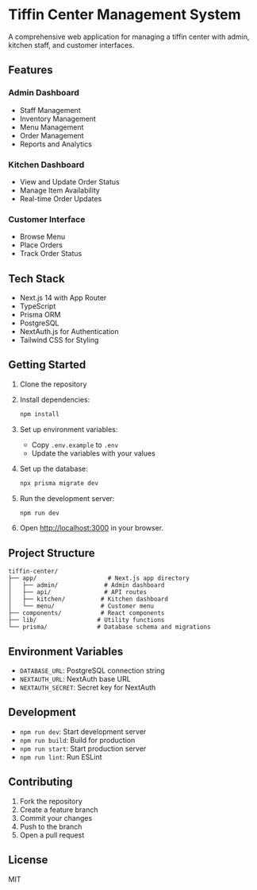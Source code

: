 # Tiffin Center Management System

A comprehensive web application for managing a tiffin center with admin, kitchen staff, and customer interfaces.

## Features

### Admin Dashboard
- Staff Management
- Inventory Management
- Menu Management
- Order Management
- Reports and Analytics

### Kitchen Dashboard
- View and Update Order Status
- Manage Item Availability
- Real-time Order Updates

### Customer Interface
- Browse Menu
- Place Orders
- Track Order Status

## Tech Stack

- Next.js 14 with App Router
- TypeScript
- Prisma ORM
- PostgreSQL
- NextAuth.js for Authentication
- Tailwind CSS for Styling

## Getting Started

1. Clone the repository
2. Install dependencies:
   ```bash
   npm install
   ```

3. Set up environment variables:
   - Copy `.env.example` to `.env`
   - Update the variables with your values

4. Set up the database:
   ```bash
   npx prisma migrate dev
   ```

5. Run the development server:
   ```bash
   npm run dev
   ```

6. Open [http://localhost:3000](http://localhost:3000) in your browser.

## Project Structure

```
tiffin-center/
├── app/                    # Next.js app directory
│   ├── admin/             # Admin dashboard
│   ├── api/               # API routes
│   ├── kitchen/          # Kitchen dashboard
│   └── menu/             # Customer menu
├── components/           # React components
├── lib/                 # Utility functions
└── prisma/              # Database schema and migrations
```

## Environment Variables

- `DATABASE_URL`: PostgreSQL connection string
- `NEXTAUTH_URL`: NextAuth base URL
- `NEXTAUTH_SECRET`: Secret key for NextAuth

## Development

- `npm run dev`: Start development server
- `npm run build`: Build for production
- `npm run start`: Start production server
- `npm run lint`: Run ESLint

## Contributing

1. Fork the repository
2. Create a feature branch
3. Commit your changes
4. Push to the branch
5. Open a pull request

## License

MIT